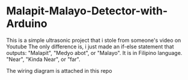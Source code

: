 # Malapit-Malayo-Detector-with-Arduino

This is a simple ultrasonic project that i stole from someone's video on Youtube
The only difference is, i just made an if-else statement that outputs: "Malapit", "Medyo abot", or "Malayo". It is in Filipino language.
"Near", "Kinda Near", or "far". 

The wiring diagram is attached in this repo
